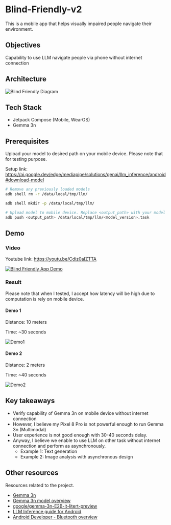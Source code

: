 # Blind-Friendly-v2

This is a mobile app that helps visually impaired people navigate their environment.

## Objectives

Capability to use LLM navigate people via phone without internet connection

## Architecture

![Blind Friendly Diagram](./pictures/solutions-diagram.jpg)

## Tech Stack

- Jetpack Compose (Mobile, WearOS)
- Gemma 3n

## Prerequisites

Upload your model to desired path on your mobile device. Please note that for testing purpose.

Setup link: https://ai.google.dev/edge/mediapipe/solutions/genai/llm_inference/android#download-model

```bash
# Remove any previously loaded models
adb shell rm -r /data/local/tmp/llm/

adb shell mkdir -p /data/local/tmp/llm/

# Upload model to mobile device. Replace <output_path> with your model path and <model_version> with your model version
adb push <output_path> /data/local/tmp/llm/<model_version>.task
```

## Demo

### Video

Youtube link: https://youtu.be/Cdiz0aIZTTA

[![Blind Friendly App Demo](https://img.youtube.com/vi/Cdiz0aIZTTA/maxresdefault.jpg)](https://youtu.be/Cdiz0aIZTTA)

### Result

Please note that when I tested, I accept how latency will be high due to computation is rely on mobile device.

#### Demo 1

Distance: 10 meters

Time: ~30 seconds

![Demo1](./pictures/Demo1.png)

#### Demo 2

Distance: 2 meters

Time: ~40 seconds

![Demo2](./pictures/Demo2.png)

## Key takeaways

- Verify capability of Gemma 3n on mobile device without internet connection
- However, I believe my Pixel 8 Pro is not powerful enough to run Gemma 3n (Multimodal)
- User experience is not good enough with 30-40 seconds delay.
- Anyway, I believe we enable to use LLM on other task without internet connection and perform as asynchronously.
  - Example 1: Text generation
  - Example 2: Image analysis with asynchronous design

## Other resources

Resources related to the project.

- [Gemma 3n](https://deepmind.google/models/gemma/gemma-3n/)
- [Gemma 3n model overview](https://ai.google.dev/gemma/docs/gemma-3n)
- [google/gemma-3n-E2B-it-litert-preview](https://huggingface.co/google/gemma-3n-E2B-it-litert-preview)
- [LLM Inference guide for Android](https://ai.google.dev/edge/mediapipe/solutions/genai/llm_inference/android)
- [Android Developer - Bluetooth overview](https://developer.android.com/develop/connectivity/bluetooth)
